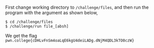First change working directory to `/challenge/files`, and then run the program with the argument as shown below,
```
$ cd /challenge/files
$ /challenge/run file_[absh]
```

We get the flag `pwn.college{cDHLvFnSm4oaLqE6kgU4deiLADg.dNjM4QDL3kTO0czW}`